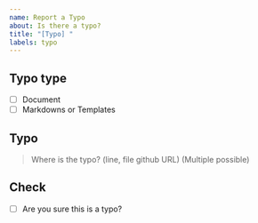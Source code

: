 ```yaml
---
name: Report a Typo
about: Is there a typo?
title: "[Typo] "
labels: typo
---
```


## Typo type
- [ ] Document
- [ ] Markdowns or Templates

## Typo
> Where is the typo? (line, file github URL) (Multiple possible)

## Check
- [ ] Are you sure this is a typo?